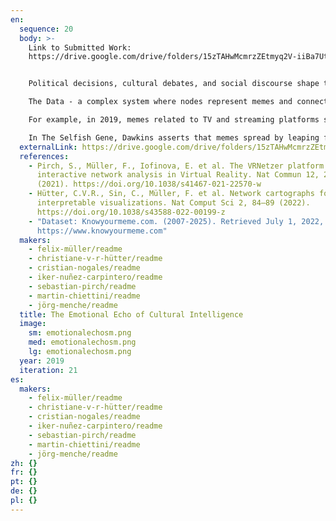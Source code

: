 ```yaml
---
en:
  sequence: 20
  body: >-
    L﻿ink to Submitted Work:
    https://drive.google.com/drive/folders/15zTAHwMcmrzZEtmyq2V-iiBa7UtSOT-2?usp=sharing


    Political decisions, cultural debates, and social discourse shape the digital collective intelligence of humanity, spilling into social media and transforming into memes. These memes echo society's dialogues, becoming the communicative soil where short-lived emotions spread through digital waves. Social media's vast influence calls for understanding how content spreads and impacts public discourse. This project helps researchers analyze social media dynamics, trend evolution, and viral content's societal effects. Political scientists can assess digital political climates, while social scientists explore media consumption across demographics. Cultural scientists can study demographic shifts, and we, individually, can gain insights into how online content shapes both society and our individual behavior.

    The Data - a complex system where nodes represent memes and connections are formed based on shared topics and tags. Specific years of significance are extracted to provide a detailed reflection of real-world events and phenomena. This reveals various subtopics, allowing a deeper dive into the emotional echo of cultural intelligence.

    For example, in 2019, memes related to TV and streaming platforms surged, reflecting pandemic lockdowns, with "Baby Yoda Drinking Soup" symbolizing detached judgment. Memes such as "Stop the Steal" in the 2020 US election quickly engaged emotions, amplified political dynamics, spread misinformation, and fueled polarization. The 2020 Dogecoin challenge further illustrated social media's significant and uncharted influence over public perception and financial markets.

    In The Selfish Gene, Dawkins asserts that memes spread by leaping from one mind to another, often disregarding truth or consequence. What, then, does the cultural intelligence embedded within these complex systems reveal about the nature of our collective consciousness?
  externalLink: https://drive.google.com/drive/folders/15zTAHwMcmrzZEtmyq2V-iiBa7UtSOT-2?usp=sharing
  references:
    - Pirch, S., Müller, F., Iofinova, E. et al. The VRNetzer platform enables
      interactive network analysis in Virtual Reality. Nat Commun 12, 2432
      (2021). https://doi.org/10.1038/s41467-021-22570-w
    - Hütter, C.V.R., Sin, C., Müller, F. et al. Network cartographs for
      interpretable visualizations. Nat Comput Sci 2, 84–89 (2022).
      https://doi.org/10.1038/s43588-022-00199-z
    - "Dataset: Knowyourmeme.com. (2007-2025). Retrieved July 1, 2022, from
      https://www.knowyourmeme.com"
  makers:
    - felix-müller/readme
    - christiane-v-r-hütter/readme
    - cristian-nogales/readme
    - iker-nuñez-carpintero/readme
    - sebastian-pirch/readme
    - martin-chiettini/readme
    - jörg-menche/readme
  title: The Emotional Echo of Cultural Intelligence
  image:
    sm: emotionalechosm.png
    med: emotionalechosm.png
    lg: emotionalechosm.png
  year: 2019
  iteration: 21
es:
  makers:
    - felix-müller/readme
    - christiane-v-r-hütter/readme
    - cristian-nogales/readme
    - iker-nuñez-carpintero/readme
    - sebastian-pirch/readme
    - martin-chiettini/readme
    - jörg-menche/readme
zh: {}
fr: {}
pt: {}
de: {}
pl: {}
---
```

